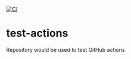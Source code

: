 [![CI](https://github.com/midhun1998/test-actions/actions/workflows/test.yml/badge.svg)](https://github.com/midhun1998/test-actions/actions/workflows/test.yml)
# test-actions
Repository would be used to test GitHub actions
